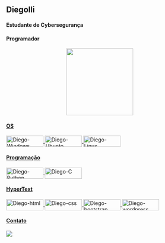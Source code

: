 ## Diegolli
#### Estudante de Cybersegurança
#### Programador 
<div align="center">
  <a href="https://github.com/diegolli">
  <img height="180em" src="https://github-readme-stats.vercel.app/api?username=diegolli&show_icons=true&theme=merko&include_all_commits=true&count_private=true"/>
  <!--<img height="180em" src="https://github-readme-stats.vercel.app/api/top-langs/?username=diegolli&layout=compact&langs_count=7&theme=merko" />
--></div>
  
 #### OS
<div style="display: inline_block">
  <img align="center" alt="Diego-Windows" height="30" width="100" src="https://img.shields.io/badge/Windows-0078D6?style=for-the-badge&logo=windows&logoColor=white">
  <img align="center" alt="Diego-Ubunto" height="30" width="100" src="https://img.shields.io/badge/Ubuntu-E95420?style=for-the-badge&logo=ubuntu&logoColor=white">
  <img align="center" alt="Diego-Linux" height="30" width="100" src="https://img.shields.io/badge/Linux-FCC624?style=for-the-badge&logo=linux&logoColor=black">
</div>
  
#### Programação
<div style="display: inline_block">
  <img align="center" alt="Diego-Python" height="30" width="100" src="https://img.shields.io/badge/python-3670A0?style=for-the-badge&logo=python&logoColor=ffdd54">
  <img align="center" alt="Diego-C" height="30" width="100" src="https://img.shields.io/badge/c-%2300599C.svg?style=for-the-badge&logo=c&logoColor=white">
</div>

 #### HyperText
  <div style="display: inline_block">
  <img align="center" alt="Diego-html" height="30" width="100" src="https://img.shields.io/badge/html5-%23E34F26.svg?style=for-the-badge&logo=html5&logoColor=white">
  <img align="center" alt="Diego-css" height="30" width="100" src="https://img.shields.io/badge/css3-%231572B6.svg?style=for-the-badge&logo=css3&logoColor=white">
  <img align="center" alt="Diego-bootstrap" height="30" width="100" src="https://img.shields.io/badge/bootstrap-%23563D7C.svg?style=for-the-badge&logo=bootstrap&logoColor=white">
  <img align="center" alt="Diego-wordpress" height="30" width="100" src="https://img.shields.io/badge/WordPress-%23117AC9.svg?style=for-the-badge&logo=WordPress&logoColor=white">
</div>
 
 <!--
 #### Software

 <div style="display: inline_block">
  <img align="center" alt="Diego-git" height="30" width="100" src="https://img.shields.io/badge/git-%23F05033.svg?style=for-the-badge&logo=git&logoColor=white">
  <img align="center" alt="Diego-pycharm" height="30" width="100" src="https://img.shields.io/badge/pycharm-143?style=for-the-badge&logo=pycharm&logoColor=black&color=black&labelColor=green">
  <img align="center" alt="Diego-sublime" height="30" width="100" src="https://img.shields.io/badge/sublime_text-%23575757.svg?style=for-the-badge&logo=sublime-text&logoColor=important">
  <img align="center" alt="Diego-git" height="30" width="100" src="https://img.shields.io/badge/git-%23F05033.svg?style=for-the-badge&logo=git&logoColor=white">
  <img align="center" alt="Diego-git" height="30" width="100" src="https://img.shields.io/badge/git-%23F05033.svg?style=for-the-badge&logo=git&logoColor=white">
  <img align="center" alt="Diego-git" height="30" width="100" src="https://img.shields.io/badge/Visual%20Studio-5C2D91.svg?style=for-the-badge&logo=visual-studio&logoColor=white">
  <img align="center" alt="Diego-vs" height="30" width="100" src="https://img.shields.io/badge/Visual%20Studio%20Code-0078d7.svg?style=for-the-badge&logo=visual-studio-code&logoColor=white">
</div>
-->
  
#### Contato
<div> 
 <a href="#" target="_blank"><img src="https://img.shields.io/badge/Discord-7289DA?style=for-the-badge&logo=discord&logoColor=white" target="_blank"></a> 
</div>

